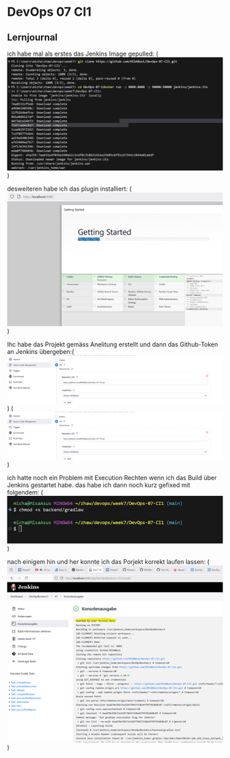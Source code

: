 # DevOps 07 CI1

## Lernjournal


ich habe mal als erstes das Jenkins Image gepulled: (![JenkinsImage](images/JenkinsImage.png))

desweiteren habe ich das plugin installiert: (![JenkinsPlugin](images/JenkinsPlugin.png))

Ihc habe das Projekt gemäss Anelitung erstellt und dann das Github-Token an Jenkins übergeben:(![githubTokenToJenkins](images/RepoAdded.png)) (![githubTokenToJenkins](images/RepoAdded.png)) 

ich hatte noch ein Problem mit Execution Rechten wenn ich das Build über Jenkins gestartet habe. das habe ich dann noch kurz gefixed mit folgendem: (![executionRightsAdded](images/executionRightsAdded.png))

nach einigem hin und her konnte ich das Porjekt korrekt laufen lassen: (![JenkinsRunSuccess](images/JenkinsRunSuccess.png))